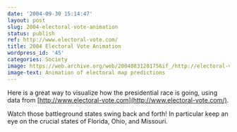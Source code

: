 ```yaml
---
date: '2004-09-30 15:14:47'
layout: post
slug: 2004-electoral-vote-animation
status: publish
ref: http://www.electoral-vote.com/
title: 2004 Electoral Vote Animation
wordpress_id: '45'
categories: Society
image: https://web.archive.org/web/20040831201756if_/http://electoral-vote.caida.org:80/all2004-fast.gif
image-text: Animation of electoral map predictions
---
```


Here is a great way to visualize how the presidential race is going, using data from [http://www.electoral-vote.com](http://www.electoral-vote.com/).

Watch those battleground states swing back and forth!  In particular keep an eye on the crucial states of Florida, Ohio, and Missouri.


